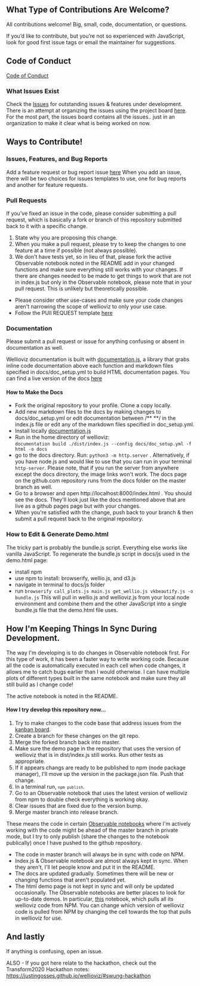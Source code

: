 ## What Type of Contributions Are Welcome?
All contributions welcome! Big, small, code, documentation, or questions.

If you’d like to contribute, but you’re not so experienced with JavaScript, look for good first issue tags or email the maintainer for suggestions.

## Code of Conduct
<a href="CODE_OF_CONDUCT.md">Code of Conduct</a>

### What Issues Exist
Check the <a href="https://github.com/JustinGOSSES/wellioviz/issues">Issues</a> for outstanding issues & features under development. There is an attempt at organizing the issues using the project board <a href="https://github.com/JustinGOSSES/wellioviz/projects/1">here</a>. For the most part, the issues board contains all the issues.. just in an organization to make it clear what is being worked on now.

## Ways to Contribute!

### Issues, Features, and Bug Reports

Add a feature request or bug report issue <a href="https://github.com/JustinGOSSES/wellioviz/issues/new/choose">here</a> When you add an issue, there will be two choices for issues templates to use, one for bug reports and another for feature requests.

### Pull Requests
If you've fixed an issue in the code, please consider submitting a pull request, which is basically a fork or branch of this repository submitted back to it with a specific change. 
1. State why you are proposing this change. 
2. When you make a pull request, please try to keep the changes to one feature at a time if possible (not always possible). 
3. We don't have tests yet, so in lieu of that, please fork the active Observable notebook noted in the README add in your changed functions and make sure everything still works with your changes. If there are changes needed to be made to get things to work that are not in index.js but only in the Observable notebook, please note that in your pull request. This is unlikely but theoretically possible.
- Please consider other use-cases and make sure your code changes aren't narrowing the scope of wellioviz to only your use case.
- Follow the PUll REQUEST template <a href="https://github.com/JustinGOSSES/wellioviz/blob/master/.github/pull_request_template.md">here</a>

### Documentation
Please submit a pull request or issue for anything confusing or absent in documentation as well. 

Wellioviz documentation is built with <a href="http://documentation.js.org/">documentation.js</a>, a library that grabs inline code documentation above each function and markdown files specified in docs/doc_setup.yml to build HTML documentation pages. You can find a live version of the docs <a href="https://justingosses.github.io/wellioviz/#introduction">here</a>

#### How to Make the Docs
- Fork the original repository to your profile. Clone a copy locally.
- Add new markdown files to the docs by making changes to docs/doc_setup.yml or edit documentation between /** **/ in the index.js file or edit any of the markdown files specified in doc_setup.yml.
- Install locally <a href="https://github.com/documentationjs/documentation#documentation">documentation.js</a>
- Run in the home directory of wellioviz:    
  `documentation build ./dist/index.js --config docs/doc_setup.yml -f html -o docs`
- go to the docs directory. Run: `python3 -m http.server` . Alternatively, if you have node.js and would like to use that you can run in your terminal `http-server`. Please note, that if you run the server from anywhere except the docs directory, the image links won't work. The docs page on the github.com repository runs from the docs folder on the master branch as well.
- Go to a browser and open http://localhost:8000/index.html . You should see the docs. They'll look just like the docs mentioned above that are live as a github pages page but with your changes. 
- When you're satisfied with the change, push back to your branch & then submit a pull request back to the original repository. 


### How to Edit & Generate Demo.html
The tricky part is probably the bundle.js script. Everything else works like vanilla JavaScript.
To regenerate the bundle.js script in docs/js used in the demo.html page:
- install npm
- use npm to install: browserify, wellio.js, and d3.js
- navigate in terminal to docs/js folder
- run `browserify call_plots.js main.js get_wellio.js vkbeautify.js -o bundle.js`
This will pull in wellio.js and wellioviz.js from your local node environment and combine them and the other JavaScript into a single bundle.js file that the demo.html file uses.



## How I'm Keeping Things In Sync During Development.
The way I'm developing is to do changes in Observable notebook first. For this type of work, it has been a faster way to write working code. Because all the code is automatically executed in each cell when code changes, it allows me to catch bugs earlier than I would otherwise. I can have multiple plots of different types built in the same notebook and make sure they all still build as I change code! 

The active notebook is noted in the README. 

#### How I try develop this repository now...
1. Try to make changes to the code base that address issues from the <a href="https://github.com/JustinGOSSES/wellioviz/projects/1">kanban board</a>. 
2. Create a branch for these changes on the git repo. 
3. Merge the forked branch back into master. 
4. Make sure the demo page in the repository that uses the version of wellioviz that is in dist/index.js still works. Run other tests as appropriate.
5. If it appears changs are ready to be published to npm (node package manager), I'll move up the version in the package.json file. Push that change.
6. In a terminal run, <code class="black">`npm publish`</code>. 
7. Go to an Observable notebook that uses the latest version of wellioviz from npm to double check everything is working okay. 
8. Clear issues that are fixed due to the version bump.
9. Merge master branch into release branch.


These means the code in certain <a href="https://observablehq.com/@justingosses/well-log-in-d3-js-v5-notebook-2"> Observable notebooks</a> where I'm actively working with the code might be ahead of the master branch in private mode, but I try to only publish (share the changes to the notebook publically) once I have pushed to the github repository.

- The code in master branch will always be in sync with code on NPM.
- Index.js & Observable notebook are almost always kept in sync. When they aren't, I'll let people know and put it in the README.
- The docs are updated gradually. Sometimes there will be new or changing functions that aren't populated yet.
- The html demo page is not kept in sync and will only be updated occasionally. The Observable notebooks are better places to look for up-to-date demos. In particular, <a href="https://observablehq.com/@justingosses/first-wellio-example-with-all-wellioviz-functions-from-npm">this</a> notebook, which pulls all its wellioviz code from NPM. You can change which version of wellioviz code is pulled from NPM by changing the cell towards the top that pulls in wellioviz for use.

## And lastly
If anything is confusing, open an issue.

ALSO - If you got here relate to the hackathon, check out the Transform2020 Hackathon notes: https://justingosses.github.io/wellioviz/#swung-hackathon
